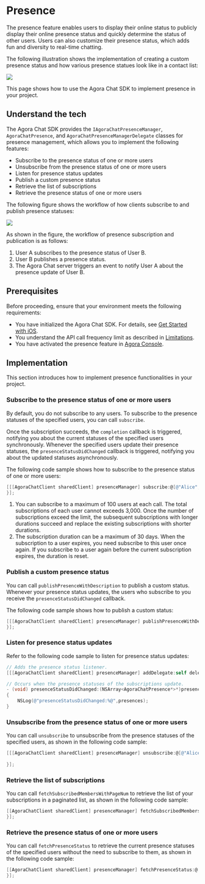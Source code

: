 # Presence

The presence feature enables users to display their online status to publicly display their online presence status and quickly determine the status of other users. Users can also customize their presence status, which adds fun and diversity to real-time chatting.

The following illustration shows the implementation of creating a custom presence status and how various presence statues look like in a contact list:

![](https://web-cdn.agora.io/docs-files/1655302046418)

This page shows how to use the Agora Chat SDK to implement presence in your project.

## Understand the tech

The Agora Chat SDK provides the `IAgoraChatPresenceManager`, `AgoraChatPresence`, and `AgoraChatPresenceManagerDelegate` classes for presence management, which allows you to implement the following features:

- Subscribe to the presence status of one or more users
- Unsubscribe from the presence status of one or more users
- Listen for presence status updates
- Publish a custom presence status
- Retrieve the list of subscriptions
- Retrieve the presence status of one or more users

The following figure shows the workflow of how clients subscribe to and publish presence statuses:

![](https://web-cdn.agora.io/docs-files/1655307187099)

As shown in the figure, the workflow of presence subscription and publication is as follows:

1. User A subscribes to the presence status of User B.
2. User B publishes a presence status.
3. The Agora Chat server triggers an event to notify User A about the presence update of User B.

## Prerequisites

Before proceeding, ensure that your environment meets the following requirements:

- You have initialized the Agora Chat SDK. For details, see [Get Started with iOS](./agora_chat_get_started_ios).
- You understand the API call frequency limit as described in [Limitations](./agora_chat_limitation).
- You have activated the presence feature in [Agora Console](http://console.staging.agora.io/).

## Implementation

This section introduces how to implement presence functionalities in your project.

### Subscribe to the presence status of one or more users

By default, you do not subscribe to any users. To subscribe to the presence statuses of the specified users, you can call `subscribe`.

Once the subscription succeeds, the `completion` callback is triggered, notifying you about the current statuses of the specified users synchronously. Whenever the specified users update their presence statuses, the `presenceStatusDidChanged` callback is triggered, notifying you about the updated statuses asynchronously.

The following code sample shows how to subscribe to the presence status of one or more users:

```objective-c
[[[AgoraChatClient sharedClient] presenceManager] subscribe:@[@"Alice",@"Bob"] expiry:7*24*3600 completion:^(NSArray<AgoraChatPresence *> *presences, AgoraChatError *error) {
}];
```

<div class="alert info"><ol><li>You can subscribe to a maximum of 100 users at each call. The total subscriptions of each user cannot exceeds 3,000. Once the number of subscriptions exceed the limit, the subsequent subscriptions with longer durations succeed and replace the existing subscriptions with shorter durations.<li>The subscription duration can be a maximum of 30 days. When the subscription to a user expires, you need subscribe to this user once again. If you subscribe to a user again before the current subscription expires, the duration is reset.</ol></div>


### Publish a custom presence status

You can call `publishPresenceWithDescription` to publish a custom status. Whenever your presence status updates, the users who subscribe to you receive the `presenceStatusDidChanged` callback.

The following code sample shows how to publish a custom status:

```objective-c
[[[AgoraChatClient sharedClient] presenceManager] publishPresenceWithDescription:@"custom presence" completion:^(AgoraChatError *error) {
}];
```


### Listen for presence status updates

Refer to the following code sample to listen for presence status updates:

```objective-c
// Adds the presence status listener.
[[[AgoraChatClient sharedClient] presenceManager] addDelegate:self delegateQueue:nil];

// Occurs when the presence statuses of the subscriptions update.
- (void) presenceStatusDidChanged:(NSArray<AgoraChatPresence*>*)presences
{
    NSLog(@"presenceStatusDidChanged:%@",presences);
}
```


### Unsubscribe from the presence status of one or more users

You can call `unsubscribe` to unsubscribe from the presence statuses of the specified users, as shown in the following code sample:

```objective-c
[[[AgoraChatClient sharedClient] presenceManager] unsubscribe:@[@"Alice"] completion:^(AgoraChatError *error) {
        
}];
```

### Retrieve the list of subscriptions

You can call `fetchSubscribedMembersWithPageNum` to retrieve the list of your subscriptions in a paginated list, as shown in the following code sample:

```objective-c
[[AgoraChatClient sharedClient] presenceManager] fetchSubscribedMembersWithPageNum:0 pageSize:50 Completion:^(NSArray<NSString*>* members,AgoraChatError*error){
}]; 
```

### Retrieve the presence status of one or more users

You can call `fetchPresenceStatus` to retrieve the current presence statuses of the specified users without the need to subscribe to them, as shown in the following code sample:

```objective-c
[[AgoraChatClient sharedClient] presenceManager] fetchPresenceStatus:@[@"Alice",@"Tom"] completion:^(NSArray<AgoraChatPresence*>* presences,AgoraChatError*error){
}];
```